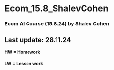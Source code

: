 # Ecom_15.8_ShalevCohen
 ### Ecom AI Course (15.8.24) by Shalev Cohen
 ## Last update: 28.11.24
 #### HW = Homework
 #### LW = Lesson work